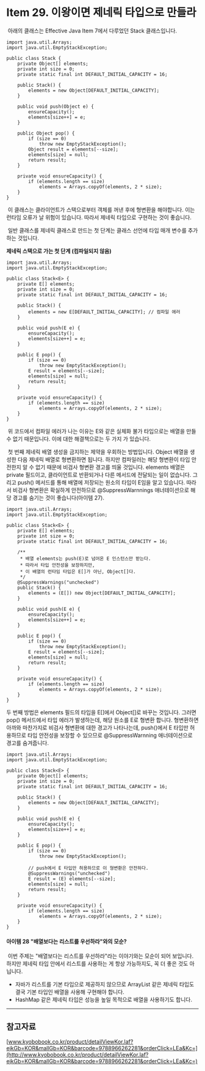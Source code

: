 # Item 29. 이왕이면 제네릭 타입으로 만들라

 아래의 클래스는 Effective Java Item 7에서 다루었던 Stack 클래스입니다.

```
import java.util.Arrays;
import java.util.EmptyStackException;

public class Stack {
    private Object[] elements;
    private int size = 0;
    private static final int DEFAULT_INITIAL_CAPACITY = 16;

    public Stack() {
        elements = new Object[DEFAULT_INITIAL_CAPACITY];
    }

    public void push(Object e) {
        ensureCapacity();
        elements[size++] = e;
    }

    public Object pop() {
        if (size == 0)
            throw new EmptyStackException();
        Object result = elements[--size];
        elements[size] = null;
        return result;
    }

    private void ensureCapacity() {
        if (elements.length == size)
            elements = Arrays.copyOf(elements, 2 * size);
    }
}

```

 이 클래스는 클라이언트가 스택으로부터 객체를 꺼낸 후에 형변환을 해야합니다. 이는 런타임 오류가 날 위험이 있습니다. 따라서 제네릭 타입으로 구현하는 것이 좋습니다.

 일반 클래스를 제네릭 클래스로 만드는 첫 단계는 클래스 선언에 타입 매개 변수를 추가하는 것입니다.

**제네릭 스택으로 가는 첫 단계 (컴파일되지 않음)**

```
import java.util.Arrays;
import java.util.EmptyStackException;

public class Stack<E> {
    private E[] elements;
    private int size = 0;
    private static final int DEFAULT_INITIAL_CAPACITY = 16;

    public Stack() {
        elements = new E[DEFAULT_INITIAL_CAPACITY]; // 컴파일 에러
    }

    public void push(E e) {
        ensureCapacity();
        elements[size++] = e;
    }

    public E pop() {
        if (size == 0)
            throw new EmptyStackException();
        E result = elements[--size];
        elements[size] = null;
        return result;
    }

    private void ensureCapacity() {
        if (elements.length == size)
            elements = Arrays.copyOf(elements, 2 * size);
    }
}

```

 위 코드에서 컴파일 에러가 나는 이유는 E와 같은 실체화 불가 타입으로는 배열을 만들 수 없기 때문입니다. 이에 대한 해결책으로는 두 가지 가 있습니다.

 첫 번째 제네릭 배열 생성을 금지하는 제약을 우회하는 방법입니다. Object 배열을 생성한 다음 제네릭 배열로 형변환하면 됩니다. 하지만 컴파일러는 해당 형변환이 타입 안전한지 알 수 없기 때문에 비검사 형변환 경고를 띄울 것입니다. elements 배열은 private 필드이고, 클라이언트로 반환되거나 다른 메서드에 전달되는 일이 없습니다. 그리고 push() 메서드를 통해 배열에 저장되는 원소의 타입이 E임을 알고 있습니다. 따라서 비검사 형변환은 확실하게 안전하므로 @SuppressWarnnings 애너테이션으로 해당 경고를 숨기는 것이 좋습니다(아이템 27).

```
import java.util.Arrays;
import java.util.EmptyStackException;

public class Stack<E> {
    private E[] elements;
    private int size = 0;
    private static final int DEFAULT_INITIAL_CAPACITY = 16;

    /**
     * 배열 elements는 push(E)로 넘어온 E 인스턴스만 받는다.
     * 따라서 타입 안전성을 보장하지만,
     * 이 배열의 런타임 타입은 E[]가 아닌, Object[]다.
     */
    @SuppressWarnings("unchecked")
    public Stack() {
        elements = (E[]) new Object[DEFAULT_INITIAL_CAPACITY];
    }

    public void push(E e) {
        ensureCapacity();
        elements[size++] = e;
    }

    public E pop() {
        if (size == 0)
            throw new EmptyStackException();
        E result = elements[--size];
        elements[size] = null;
        return result;
    }

    private void ensureCapacity() {
        if (elements.length == size)
            elements = Arrays.copyOf(elements, 2 * size);
    }
}

```

두 번째 방법은 elements 필드의 타입을 E\[\]에서 Object\[\]로 바꾸는 것입니다. 그러면 pop() 메서드에서 타입 에러가 발생하는데, 해당 원소를 E로 형변환 합니다. 형변환하면 아까와 마찬가지로 비검사 형변환에 대한 경고가 나타나는데, push()에서 E 타입만 허용하므로 타입 안전성을 보장할 수 있으므로 @SuppressWarnning 애너테이션으로 경고를 숨겨줍니다.

```
import java.util.Arrays;
import java.util.EmptyStackException;

public class Stack<E> {
    private Object[] elements;
    private int size = 0;
    private static final int DEFAULT_INITIAL_CAPACITY = 16;
    
    public Stack() {
        elements = new Object[DEFAULT_INITIAL_CAPACITY];
    }

    public void push(E e) {
        ensureCapacity();
        elements[size++] = e;
    }

    public E pop() {
        if (size == 0)
            throw new EmptyStackException();
        
        // push에서 E 타입만 허용하므로 이 형변환은 안전하다.
        @SuppressWarnings("unchecked")
        E result = (E) elements[--size];
        elements[size] = null;
        return result;
    }

    private void ensureCapacity() {
        if (elements.length == size)
            elements = Arrays.copyOf(elements, 2 * size);
    }
}

```

#### 아이템 28 "배열보다는 리스트를 우선하라"와의 모순?

 이번 주제는 "배열보다는 리스트를 우선하라"라는 이야기와는 모순이 되어 보입니다. 하지만 제네릭 타입 안에서 리스트를 사용하는 게 항상 가능하지도, 꼭 더 좋은 것도 아닙니다.

-   자바가 리스트를 기본 타입으로 제공하지 않으므로 ArrayList 같은 제네릭 타입도 결국 기본 타입인 배열을 사용해 구현해야 합니다.
-   HashMap 같은 제네릭 타입은 성능을 높일 목적으로 배열을 사용하기도 합니다.

---

## 참고자료

[www.kyobobook.co.kr/product/detailViewKor.laf?ejkGb=KOR&mallGb=KOR&barcode=9788966262281&orderClick=LEa&Kc=](http://www.kyobobook.co.kr/product/detailViewKor.laf?ejkGb=KOR&mallGb=KOR&barcode=9788966262281&orderClick=LEa&Kc=)
